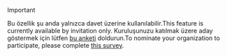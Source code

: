 > [!IMPORTANT]
> <span data-ttu-id="9d405-101">Bu özellik şu anda yalnızca davet üzerine kullanılabilir.</span><span class="sxs-lookup"><span data-stu-id="9d405-101">This feature is currently available by invitation only.</span></span> <span data-ttu-id="9d405-102">Kuruluşunuzu katılmak üzere aday göstermek için lütfen [bu anketi](https://aka.ms/ax2012upgrade) doldurun.</span><span class="sxs-lookup"><span data-stu-id="9d405-102">To nominate your organization to participate, please complete [this survey](https://aka.ms/ax2012upgrade).</span></span> 
